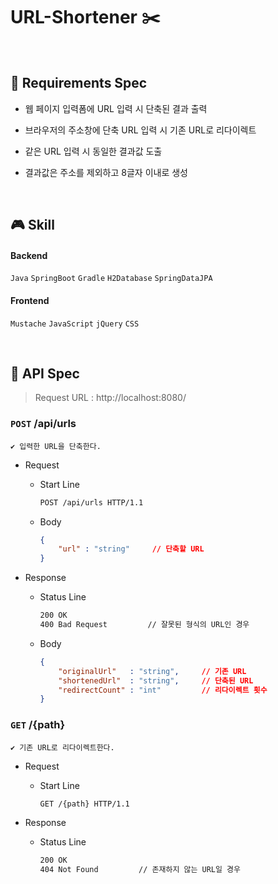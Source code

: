 # URL-Shortener ✂️

<br>

## 🎯 Requirements Spec

- 웹 페이지 입력폼에 URL 입력 시 단축된 결과 출력

- 브라우저의 주소창에 단축 URL 입력 시 기존 URL로 리다이렉트

- 같은 URL 입력 시 동일한 결과값 도출

- 결과값은 주소를 제외하고 8글자 이내로 생성


<br>

## 🎮 Skill

#### Backend

`Java` `SpringBoot` `Gradle` `H2Database` `SpringDataJPA`

#### Frontend

`Mustache` `JavaScript` `jQuery` `CSS`

<br>

## 🧩 API Spec

> Request URL : http://localhost:8080/

### `POST` /api/urls

```
✔️ 입력한 URL을 단축한다.
```

- Request
    - Start Line

        ```bash
        POST /api/urls HTTP/1.1
        ```

    - Body

      ```json
      {
          "url" : "string"     // 단축할 URL
      }
      ```

- Response

    - Status Line

        ```bash
        200 OK
        400 Bad Request         // 잘못된 형식의 URL인 경우
        ```

    - Body

      ```json
      {
          "originalUrl"   : "string",     // 기존 URL
          "shortenedUrl"  : "string",     // 단축된 URL
          "redirectCount" : "int"         // 리다이렉트 횟수
      }
      ```

### `GET` /{path}

```
✔️ 기존 URL로 리다이렉트한다.
```

- Request
    - Start Line

        ```bash
        GET /{path} HTTP/1.1
        ```

- Response

    - Status Line

        ```bash
        200 OK
        404 Not Found         // 존재하지 않는 URL일 경우
        ```

<br>